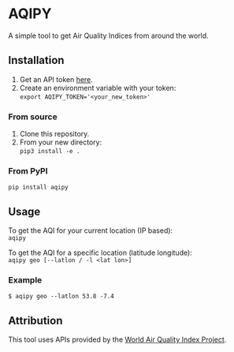# AQIPY  

A simple tool to get Air Quality Indices from around the world.

## Installation    
1. Get an API token [here](https://aqicn.org/data-platform/token/#/).    
1. Create an environment variable with your token:    
`export AQIPY_TOKEN='<your_new_token>'`    

### From source
1. Clone this repository.
1. From your new directory:    
`pip3 install -e .`

### From PyPI
`pip install aqipy`

## Usage
To get the AQI for your current location (IP based):    
`aqipy`

To get the AQI for a specific location (latitude longitude):    
`aqipy geo [--latlon / -l <lat lon>]`   

### Example
`$ aqipy geo --latlon 53.8 -7.4`

## Attribution     
This tool uses APIs provided by the [World Air Quality Index Project](http://waqi.info/).   
